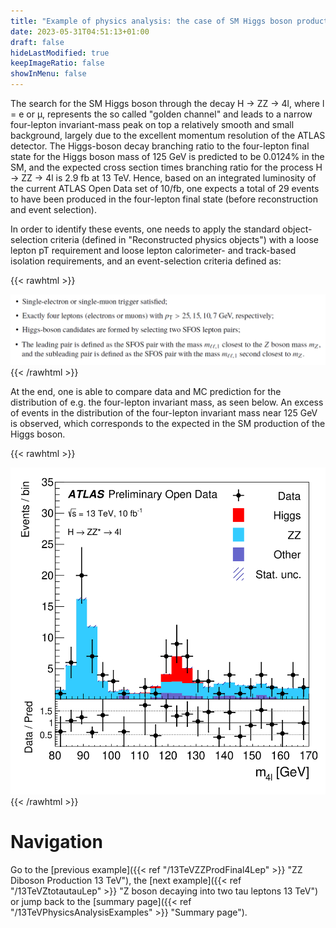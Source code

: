 ```yaml
---
title: "Example of physics analysis: the case of SM Higgs boson production in the H → ZZ decay channel in the four-lepton final state"
date: 2023-05-31T04:51:13+01:00
draft: false
hideLastModified: true
keepImageRatio: false
showInMenu: false
---
```


The search for the SM Higgs boson through the decay H → ZZ → 4l, where l = e or μ, represents the so called "golden channel" and leads to a narrow four-lepton invariant-mass peak on top a relatively smooth and small background, largely due to the excellent momentum resolution of the ATLAS detector. The Higgs-boson decay branching ratio to the four-lepton final state for the Higgs boson mass of 125 GeV is predicted to be 0.0124% in the SM, and the expected cross section times branching ratio for the process H → ZZ → 4l is 2.9 fb at 13 TeV. Hence, based on an integrated luminosity of the current ATLAS Open Data set of 10/fb, one expects a total of 29 events to have been produced in the four-lepton final state (before reconstruction and event selection).

In order to identify these events, one needs to apply the standard object-selection criteria (defined in "Reconstructed physics objects") with a loose lepton pT requirement and loose lepton calorimeter- and track-based isolation requirements, and an event-selection criteria defined as:

{{< rawhtml >}}
<CENTER>
<img src="images/FL2.png" width="800" />
</CENTER>
{{< /rawhtml >}}

At the end, one is able to compare data and MC prediction for the distribution of e.g. the four-lepton invariant mass, as seen below. An excess of events in the distribution of the four-lepton invariant mass near 125 GeV is observed, which corresponds to the expected in the SM production of the Higgs boson.

{{< rawhtml >}}
<CENTER>
<img src="images/fig_09h.png" width="600" />
</CENTER>
{{< /rawhtml >}}

# Navigation
Go to the [previous example]({{< ref "/13TeVZZProdFinal4Lep" >}} "ZZ Diboson Production 13 TeV"), the [next example]({{< ref "/13TeVZtotautauLep" >}} "Z boson decaying into two tau leptons 13 TeV") or jump back to the [summary page]({{< ref "/13TeVPhysicsAnalysisExamples" >}} "Summary page").